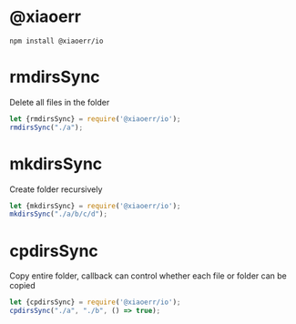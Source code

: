 # @xiaoerr

```
npm install @xiaoerr/io
```

# rmdirsSync
Delete all files in the folder
```js
let {rmdirsSync} = require('@xiaoerr/io');
rmdirsSync("./a");
```

# mkdirsSync
Create folder recursively
```js
let {mkdirsSync} = require('@xiaoerr/io');
mkdirsSync("./a/b/c/d");
```

# cpdirsSync
Copy entire folder, callback can control whether each file or folder can be copied
```js
let {cpdirsSync} = require('@xiaoerr/io');
cpdirsSync("./a", "./b", () => true);
```